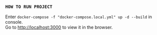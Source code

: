 ### `HOW TO RUN PROJECT`

Enter ```docker-compose -f "docker-compose.local.yml" up -d --build``` in console.\
Go to [http://localhost:3000](http://localhost:3000) to view it in the browser.